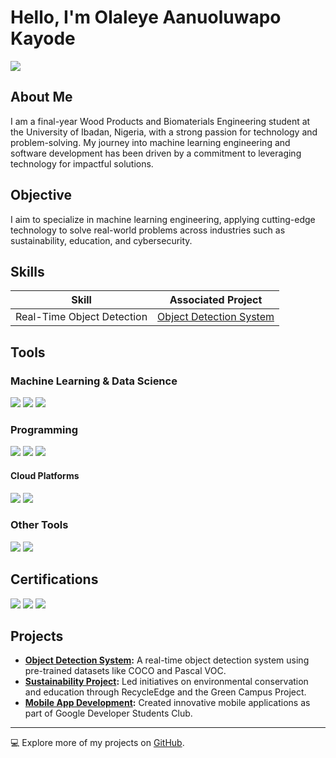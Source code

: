 # Hello, I'm Olaleye Aanuoluwapo Kayode
<a href="https://www.linkedin.com/in/olaleye-aanuoluwapo-kayode"><img src="https://img.shields.io/badge/-LinkedIn-0072b1?&style=for-the-badge&logo=linkedin&logoColor=white" /></a>

## About Me
I am a final-year Wood Products and Biomaterials Engineering student at the University of Ibadan, Nigeria, with a strong passion for technology and problem-solving. My journey into machine learning engineering and software development has been driven by a commitment to leveraging technology for impactful solutions.

## Objective
I aim to specialize in machine learning engineering, applying cutting-edge technology to solve real-world problems across industries such as sustainability, education, and cybersecurity.

## Skills
| Skill                                         | Associated Project         |
|-----------------------------------------------|----------------------------|
| Real-Time Object Detection                    | <a href="https://github.com/users/OAKVISUALZ/projects/4/views/1">Object Detection System</a> |


## Tools
### Machine Learning & Data Science
<div>
    <img src="https://img.shields.io/badge/-TensorFlow-FF6F00?&style=for-the-badge&logo=TensorFlow&logoColor=white" />
    <img src="https://img.shields.io/badge/-Scikit_Learn-F7931E?&style=for-the-badge&logo=scikit-learn&logoColor=white" />
    <img src="https://img.shields.io/badge/-Jupyter_Notebook-F37626?&style=for-the-badge&logo=Jupyter&logoColor=white" />
</div>

### Programming
<div>
    <img src="https://img.shields.io/badge/-Python-3776AB?&style=for-the-badge&logo=Python&logoColor=white" />
    <img src="https://img.shields.io/badge/-C-A8B9CC?&style=for-the-badge&logo=C&logoColor=white" />
    <img src="https://img.shields.io/badge/-SQL-4479A1?&style=for-the-badge&logo=MySQL&logoColor=white" />
</div>

#### Cloud Platforms
<div>
    <img src="https://img.shields.io/badge/-Google_Cloud-4285F4?&style=for-the-badge&logo=Google-Cloud&logoColor=white" />
    <img src="https://img.shields.io/badge/-Microsoft_Azure-0078D4?&style=for-the-badge&logo=Microsoft-Azure&logoColor=white" />
</div>

### Other Tools
<div>
    <img src="https://img.shields.io/badge/-Git-F05032?&style=for-the-badge&logo=Git&logoColor=white" />
    <img src="https://img.shields.io/badge/-Google_Colab-F9AB00?&style=for-the-badge&logo=Google-Colab&logoColor=white" />
</div>

## Certifications
<div>
<img src="https://img.shields.io/badge/-Coursera_Machine_Learning-2CA5E0?&style=for-the-badge&logo=Coursera&logoColor=white" />
<img src="https://img.shields.io/badge/-Google_Cloud_Skills_Boost-4285F4?&style=for-the-badge&logo=Google-Cloud&logoColor=white" />
<img src="https://img.shields.io/badge/-RecycleUP_Certificate-3DBE3B?&style=for-the-badge&logoColor=white" />
</div>

## Projects
- **[Object Detection System](https://github.com/oak/object-detection):** A real-time object detection system using pre-trained datasets like COCO and Pascal VOC.
- **[Sustainability Project](https://github.com/oak/sustainability-project):** Led initiatives on environmental conservation and education through RecycleEdge and the Green Campus Project.
- **[Mobile App Development](https://github.com/oak/mobile-app):** Created innovative mobile applications as part of Google Developer Students Club.

---
💻 Explore more of my projects on [GitHub](https://github.com/oak).
